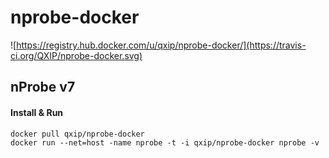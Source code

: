 nprobe-docker
=============

![https://registry.hub.docker.com/u/qxip/nprobe-docker/](https://travis-ci.org/QXIP/nprobe-docker.svg)

## nProbe v7

#### Install & Run
```
docker pull qxip/nprobe-docker
docker run --net=host -name nprobe -t -i qxip/nprobe-docker nprobe -v
```
